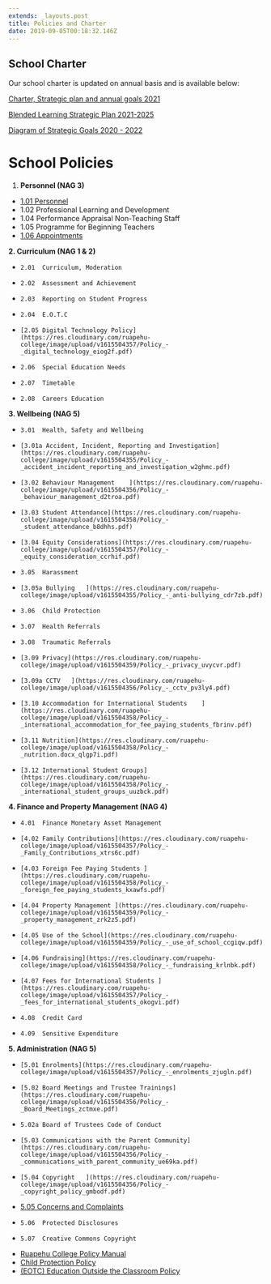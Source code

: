```yaml
---
extends: _layouts.post
title: Policies and Charter
date: 2019-09-05T00:18:32.146Z
---
```

## **School Charter**

Our school charter is updated on annual basis and is available below:

[Charter, Strategic plan and annual goals 2021](https://res.cloudinary.com/ruapehu-college/image/upload/v1615504356/Charter_Strategic_plan_and_annual_goals_2021_pocyxo.pdf)

[Blended Learning Strategic Plan 2021-2025](https://res.cloudinary.com/ruapehu-college/image/upload/v1615504355/Blended_Learning_Strategic_Plan_2021-2025_kfdogr.pdf)

[Diagram of Strategic Goals 2020 - 2022](https://res.cloudinary.com/ruapehu-college/image/upload/v1615504355/Diagram_of_Strategic_Goals_2020_-_2022_q04mxg.pdf)

# School Policies

1. **Personnel (NAG 3)**	

* [1.01	Personnel](https://res.cloudinary.com/ruapehu-college/image/upload/v1615504359/Policy_-_personnel_qb2phs.pdf)	
* 1.02	Professional Learning and Development	
* 1.04	Performance Appraisal Non-Teaching Staff	
* 1.05	Programme for Beginning Teachers
* [1.06 Appointments	](https://res.cloudinary.com/ruapehu-college/image/upload/v1615504355/Policy_-_appointments_gouotf.pdf)

**2. Curriculum (NAG 1 & 2)**

* ```
  2.01	Curriculum, Moderation
  ```
* ```
  2.02	Assessment and Achievement	
  ```
* ```
  2.03	Reporting on Student Progress	
  ```
* ```
  2.04	E.O.T.C	
  ```
* ```
  [2.05	Digital Technology Policy](https://res.cloudinary.com/ruapehu-college/image/upload/v1615504357/Policy_-_digital_technology_eiog2f.pdf)	
  ```
* ```
  2.06	Special Education Needs	
  ```
* ```
  2.07	Timetable	
  ```
* ```
  2.08	Careers Education	
  ```

**3.	Wellbeing (NAG 5)**

* ```
  3.01	Health, Safety and Wellbeing	
  ```
* ```
  [3.01a Accident, Incident, Reporting and Investigation](https://res.cloudinary.com/ruapehu-college/image/upload/v1615504355/Policy_-_accident_incident_reporting_and_investigation_w2ghmc.pdf)
  ```
* ```
  [3.02	Behaviour Management	](https://res.cloudinary.com/ruapehu-college/image/upload/v1615504356/Policy_-_behaviour_management_d2troa.pdf)
  ```
* ```
  [3.03	Student Attendance](https://res.cloudinary.com/ruapehu-college/image/upload/v1615504358/Policy_-_student_attendance_b8dhhs.pdf)	
  ```
* ```
  [3.04 Equity Considerations](https://res.cloudinary.com/ruapehu-college/image/upload/v1615504357/Policy_-_equity_consideration_ccrhif.pdf)	
  ```
* ```
  3.05	Harassment	
  ```
* ```
  [3.05a Bullying	](https://res.cloudinary.com/ruapehu-college/image/upload/v1615504355/Policy_-_anti-bullying_cdr7zb.pdf)
  ```
* ```
  3.06	Child Protection	
  ```
* ```
  3.07	Health Referrals	
  ```
* ```
  3.08	Traumatic Referrals
  ```
* ```
  [3.09	Privacy](https://res.cloudinary.com/ruapehu-college/image/upload/v1615504359/Policy_-_privacy_uvycvr.pdf)	
  ```
* ```
  [3.09a CCTV	](https://res.cloudinary.com/ruapehu-college/image/upload/v1615504356/Policy_-_cctv_pv3ly4.pdf)
  ```
* ```
  [3.10	Accommodation for International Students	](https://res.cloudinary.com/ruapehu-college/image/upload/v1615504358/Policy_-_international_accommodation_for_fee_paying_students_fbrinv.pdf)
  ```
* ```
  [3.11	Nutrition](https://res.cloudinary.com/ruapehu-college/image/upload/v1615504358/Policy_-_nutrition.docx_qlgp7i.pdf)	
  ```
* ```
  [3.12	International Student Groups](https://res.cloudinary.com/ruapehu-college/image/upload/v1615504358/Policy_-_international_student_groups_uuzbck.pdf)	
  ```

**4.	Finance and Property Management (NAG 4)**

* ```
  4.01	Finance Monetary Asset Management	
  ```
* ```
  [4.02 Family Contributions](https://res.cloudinary.com/ruapehu-college/image/upload/v1615504357/Policy_-_Family_Contributions_xtrs6c.pdf)	
  ```
* ```
  [4.03 Foreign Fee Paying Students	](https://res.cloudinary.com/ruapehu-college/image/upload/v1615504358/Policy_-_foreign_fee_paying_students_kxawfs.pdf)
  ```
* ```
  [4.04 Property Management	](https://res.cloudinary.com/ruapehu-college/image/upload/v1615504359/Policy_-_property_management_zrk2z5.pdf)
  ```
* ```
  [4.05 Use of the School](https://res.cloudinary.com/ruapehu-college/image/upload/v1615504359/Policy_-_use_of_school_ccgiqw.pdf)
  ```
* ```
  [4.06 Fundraising](https://res.cloudinary.com/ruapehu-college/image/upload/v1615504358/Policy_-_fundraising_krlnbk.pdf)	
  ```
* ```
  [4.07	Fees for International Students	](https://res.cloudinary.com/ruapehu-college/image/upload/v1615504357/Policy_-_fees_for_international_students_okogvi.pdf)
  ```
* ```
  4.08	Credit Card	
  ```
* ```
  4.09	Sensitive Expenditure	
  ```

**5.	Administration (NAG 5)**

* ```
  [5.01	Enrolments](https://res.cloudinary.com/ruapehu-college/image/upload/v1615504357/Policy_-_enrolments_zjugln.pdf)	
  ```
* ```
  [5.02	Board Meetings and Trustee Trainings](https://res.cloudinary.com/ruapehu-college/image/upload/v1615504356/Policy_-_Board_Meetings_zctmxe.pdf)
  ```
* ```
  5.02a Board of Trustees Code of Conduct
  ```
* ```
  [5.03	Communications with the Parent Community](https://res.cloudinary.com/ruapehu-college/image/upload/v1615504356/Policy_-_communications_with_parent_community_ue69ka.pdf)
  ```
* ```
  [5.04 Copyright	](https://res.cloudinary.com/ruapehu-college/image/upload/v1615504356/Policy_-_copyright_policy_gmbodf.pdf)
  ```
* [	5.05	Concerns and Complaints](https://res.cloudinary.com/ruapehu-college/image/upload/v1615504357/Policy_-_concerns_and_complaints_smnzii.pdf)	
* ```
  5.06	Protected Disclosures	
  ```
* ```
  5.07	Creative Commons Copyright	
  ```
* [Ruapehu College Policy Manual](https://res.cloudinary.com/ruapehu-college/image/upload/v1571090890/Ruapehu_College_POLICY_MANUAL_2019_2_Oct_2019_p7pcqo.pdf)
* [Child Protection Policy](https://res.cloudinary.com/ruapehu-college/image/upload/v1567643373/Child_protection_policy_2019_qmvqdt.pdf)
* [(EOTC) Education Outside the Classroom Policy](https://res.cloudinary.com/ruapehu-college/image/upload/v1567644028/EOTC_Policy_Safety_Management_Plan_-_Version_2.1_26.08.19_kisqin.pdf)
